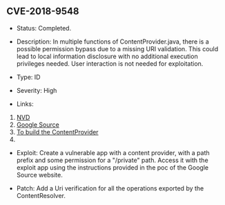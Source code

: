 ## CVE-2018-9548

-   Status: Completed.

-   Description: In multiple functions of ContentProvider.java, there is a possible permission bypass due to a missing URI validation. This could lead to local information disclosure with no additional execution privileges needed. User interaction is not needed for exploitation.

-   Type: ID

-   Severity: High

-   Links:

1. [NVD](https://nvd.nist.gov/vuln/detail/CVE-2018-9548)
2. [Google Source](https://android.googlesource.com/platform/frameworks/base/+/c97efaa05124e020d7cc8c6e08be9c3b55ac4ea7)
3. [To build the ContentProvider](https://stackoverflow.com/questions/26901644/meaning-of-android-content-urimatcher)
4. [<path-permission>](https://developer.android.com/guide/topics/manifest/path-permission-element)

-   Exploit: Create a vulnerable app with a content provider, with a path prefix and some permission for a "/private" path. Access it with the exploit app using the instructions provided in the poc of the Google Source website.

-   Patch: Add a Uri verification for all the operations exported by the ContentResolver.
